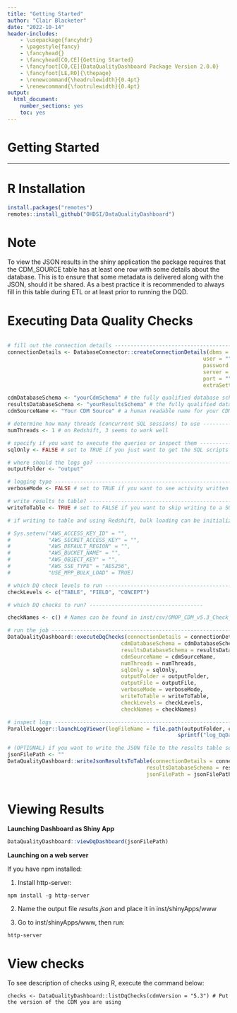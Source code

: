 ```yaml
---
title: "Getting Started"
author: "Clair Blacketer"
date: "2022-10-14"
header-includes:
    - \usepackage{fancyhdr}
    - \pagestyle{fancy}
    - \fancyhead{}
    - \fancyhead[CO,CE]{Getting Started}
    - \fancyfoot[CO,CE]{DataQualityDashboard Package Version 2.0.0}
    - \fancyfoot[LE,RO]{\thepage}
    - \renewcommand{\headrulewidth}{0.4pt}
    - \renewcommand{\footrulewidth}{0.4pt}
output:
  html_document:
    number_sections: yes
    toc: yes
---
```


<!--
%\VignetteEngine{knitr::knitr}
%\VignetteIndexEntry{Getting Started}
-->

# Getting Started
***

R Installation
===============

```r
install.packages("remotes")
remotes::install_github("OHDSI/DataQualityDashboard")
```

Note
=====
To view the JSON results in the shiny application the package requires that the CDM_SOURCE table has at least one row with some details about the database. This is to ensure that some metadata is delivered along with the JSON, should it be shared. As a best practice it is recommended to always fill in this table during ETL or at least prior to running the DQD. 


Executing Data Quality Checks
==============================
  ```r

# fill out the connection details -----------------------------------------------------------------------
connectionDetails <- DatabaseConnector::createConnectionDetails(dbms = "", 
                                                                user = "", 
                                                                password = "", 
                                                                server = "", 
                                                                port = "", 
                                                                extraSettings = "")

cdmDatabaseSchema <- "yourCdmSchema" # the fully qualified database schema name of the CDM
resultsDatabaseSchema <- "yourResultsSchema" # the fully qualified database schema name of the results schema (that you can write to)
cdmSourceName <- "Your CDM Source" # a human readable name for your CDM source

# determine how many threads (concurrent SQL sessions) to use ----------------------------------------
numThreads <- 1 # on Redshift, 3 seems to work well

# specify if you want to execute the queries or inspect them ------------------------------------------
sqlOnly <- FALSE # set to TRUE if you just want to get the SQL scripts and not actually run the queries

# where should the logs go? -------------------------------------------------------------------------
outputFolder <- "output"

# logging type -------------------------------------------------------------------------------------
verboseMode <- FALSE # set to TRUE if you want to see activity written to the console

# write results to table? ------------------------------------------------------------------------------
writeToTable <- TRUE # set to FALSE if you want to skip writing to a SQL table in the results schema

# if writing to table and using Redshift, bulk loading can be initialized -------------------------------

# Sys.setenv("AWS_ACCESS_KEY_ID" = "",
#            "AWS_SECRET_ACCESS_KEY" = "",
#            "AWS_DEFAULT_REGION" = "",
#            "AWS_BUCKET_NAME" = "",
#            "AWS_OBJECT_KEY" = "",
#            "AWS_SSE_TYPE" = "AES256",
#            "USE_MPP_BULK_LOAD" = TRUE)

# which DQ check levels to run -------------------------------------------------------------------
checkLevels <- c("TABLE", "FIELD", "CONCEPT")

# which DQ checks to run? ------------------------------------

checkNames <- c() # Names can be found in inst/csv/OMOP_CDM_v5.3_Check_Descriptions.csv

# run the job --------------------------------------------------------------------------------------
DataQualityDashboard::executeDqChecks(connectionDetails = connectionDetails, 
                                      cdmDatabaseSchema = cdmDatabaseSchema, 
                                      resultsDatabaseSchema = resultsDatabaseSchema,
                                      cdmSourceName = cdmSourceName, 
                                      numThreads = numThreads,
                                      sqlOnly = sqlOnly, 
                                      outputFolder = outputFolder, 
                                      outputFile = outputFile,
                                      verboseMode = verboseMode,
                                      writeToTable = writeToTable,
                                      checkLevels = checkLevels,
                                      checkNames = checkNames)

# inspect logs ----------------------------------------------------------------------------
ParallelLogger::launchLogViewer(logFileName = file.path(outputFolder, cdmSourceName, 
                                                        sprintf("log_DqDashboard_%s.txt", cdmSourceName)))

# (OPTIONAL) if you want to write the JSON file to the results table separately -----------------------------
jsonFilePath <- ""
DataQualityDashboard::writeJsonResultsToTable(connectionDetails = connectionDetails, 
                                              resultsDatabaseSchema = resultsDatabaseSchema, 
                                              jsonFilePath = jsonFilePath)
                                              

```

Viewing Results
================

**Launching Dashboard as Shiny App**
```r
DataQualityDashboard::viewDqDashboard(jsonFilePath)
```

**Launching on a web server**

If you have npm installed:

1. Install http-server:

```
npm install -g http-server
```

2. Name the output file *results.json* and place it in inst/shinyApps/www

3. Go to inst/shinyApps/www, then run:

```
http-server
```

View checks
===========
To see description of checks using R, execute the command below:
```
checks <- DataQualityDashboard::listDqChecks(cdmVersion = "5.3") # Put the version of the CDM you are using

```
